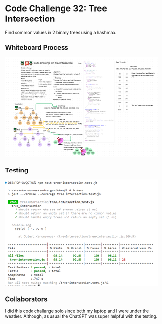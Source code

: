 # Code Challenge 32: Tree Intersection
Find common values in 2 binary trees using a hashmap.

## Whiteboard Process
![Code Challenge 32 Whiteboard](code-challenge-32.png)

## Testing
![Code Challenge 32 Test](code-challenge-32-tests.png)

## Collaborators 
I did this code challange solo since both my laptop and I were under the weather. Although, as usual the ChatGPT was super helpful with the testing. 